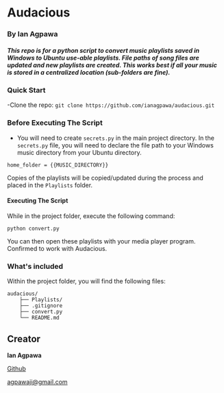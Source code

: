 # Audacious
### By Ian Agpawa
##### This repo is for a python script to convert music playlists saved in Windows to Ubuntu use-able playlists.  File paths of song files are updated and new playlists are created.  This works best if all your music is stored in a centralized location (sub-folders are fine).  

### Quick Start
-Clone the repo: `git clone https://github.com/ianagpawa/audacious.git`


### Before Executing The Script
- You will need to create `secrets.py` in the main project directory.  In the `secrets.py` file, you will need to declare the file path to your Windows music directory from your Ubuntu directory.
```
home_folder = {{MUSIC_DIRECTORY}}
```

Copies of the playlists will be copied/updated during the process and placed in the `Playlists` folder.


#### Executing The Script
While in the project folder, execute the following command:
```
python convert.py
```

You can then open these playlists with your media player program.  Confirmed to work with Audacious.

### What's included
Within the project folder, you will find the following files:

```
audacious/
    ├── Playlists/
    ├── .gitignore
    ├── convert.py
    └── README.md
```

## Creator

**Ian Agpawa**


[Github](https://github.com/ianagpawa)

 agpawaji@gmail.com
